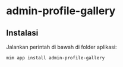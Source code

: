 # admin-profile-gallery

## Instalasi

Jalankan perintah di bawah di folder aplikasi:

```
mim app install admin-profile-gallery
```
